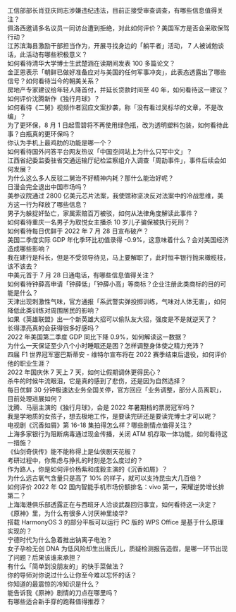 工信部部长肖亚庆同志涉嫌违纪违法，目前正接受审查调查，有哪些信息值得关注？  
佩洛西邀请多名议员一同访台遭到拒绝，对此如何评价？美国军方是否会采取保驾行动？  
江苏滨海县激励干部担当作为，开展寻找身边的「躺平者」活动， 7 人被诫勉谈话，此活动有哪些积极意义？  
如何看待清华大学博士生武楚涵在读期间发表 100 多篇论文？  
金正恩表示「朝鲜已做好准备应对与美国的任何军事冲突」，此表态透露出了哪些信号？如何看待当今的朝美关系？  
房地产专家建议给年轻人降首付，并延长贷款时间至 40 年，如何看待这一建议？  
如何评价沈腾新作《独行月球》？  
如何看待《二舅》视频作者回应文案抄袭，称「没有看过吴标华的文章，不是改编」？  
为了更环保，8 月 1 日起雪碧将不再使用绿色瓶，改为透明塑料包装，如何看待此事？白瓶真的更环保吗？  
你认为手机上最鸡肋的功能是哪一个？  
如何看待国外问答平台网友热议「中国空间站上为什么只写中文」？  
江西省纪委监委驻省交通运输厅纪检监察组介入调查「周劼事件」，事件后续会如何发展？  
为什么这么多人反驳二舅治不好精神内耗？那什么能治好呢？  
日漫会完全退出中国市场吗？  
美参议院通过 2800 亿美元芯片法案，我使馆称坚决反对法案中的冷战思维，美方这一行为释放了哪些信息？  
男子为躲捉奸坠亡，家属索赔百万被驳，如何从法律角度解读此事件？  
如何看待重庆一名男子为取悦女主播杀 10 岁儿子骗保被执行死刑？  
如何看待每日优鲜于 2022 年 7 月 28 日宣布破产？  
美国二季度实际 GDP 年化季环比初值录得 -0.9%，这意味着什么？会对美国经济造成哪些影响？  
我在建行是科长，但是不受领导待见，马上要解职了，此时恒丰银行抛来橄榄枝，该不该去？  
中美元首于 7 月 28 日通电话，有哪些信息值得关注？  
如何看待钟薛高申请「钟薛低」「钟薛小高」等商标？企业注册此类商标的目的可能是什么？  
天津出现刺激性气味，官方通报「系武警实弹投掷训练，气味对人体无害」，如何降低此类训练对周围居民的影响？  
如果《英雄联盟》出一个新英雄大招可以偷队友大招，强度是不是就逆天了？  
长得漂亮真的会获得很多好感吗？  
2022 年美国第二季度 GDP 同比下降 0.9%，如何解读这一数据？  
为什么一天保证至少八个小时睡眠还是困？怎样调整身体使之精力充沛？  
四届 F1 世界冠军塞巴斯蒂安 - 维特尔宣布将在 2022 赛季结束后退役，如何评价他的职业生涯？  
2022 年国庆休 7 天上 7 天，如何让假期调休更得民心？  
杀牛的时候牛流眼泪，它是真的感到了悲伤，还是因为自然选择？  
每日优鲜 30 分钟极速达业务全国关停，官方回应「业务调整，部分人员离职」，目前处理进展如何？  
沈腾、马丽主演的《独行月球》，会是 2022 年暑期档的票房冠军吗？  
我是学地质的女孩子，想去极地工作，是要读完研还是要读完博士才可以呢？  
电视剧《沉香如屑》第 16-18 集拍得怎么样？哪些剧情点值得关注？  
上海多家银行为阻断病毒通过现金传播，关闭 ATM 机存取一体功能，如何看待这一措施？  
《仙剑奇侠传》能不能称得上是仙侠剧天花板？  
考研过程中，你焦虑与挣扎的时刻是怎么度过的？  
作为路人，你是如何评价杨紫和成毅主演的《沉香如屑》？  
为什么远古氧气含量只是高了 10% 的样子，就可以支持昆虫大几百倍？  
如何评价 2022 年 Q2 国内智能手机市场份额排名：vivo 第一，荣耀逆势增长排第二？  
上海海港俱乐部透露正在与西班牙人洽谈武磊回归事宜，如何看待这一决定？  
《原神》里，为什么有很多人讨厌神里绫华?  
搭载 HarmonyOS 3 的部分平板可以运行 PC 版的 WPS Office 是基于什么原理实现的？  
宁德时代为什么急着推出钠离子电池？  
女子孕检无创 DNA 为低风险却生出唐氏儿，质疑检测报告造假，是哪一环节出现了问题？后果该谁来承担？  
有什么「简单到没朋友的」的快手菜做法？  
你的导师对你说过什么让你至今难以忘怀的话？  
你知道的最震惊的冷知识是什么？  
能告诉我《原神》剧情的刀点在哪里吗？  
有哪些适合新手穿的跑鞋值得推荐？  
